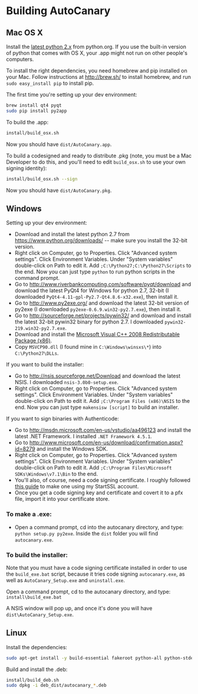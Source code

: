 # Building AutoCanary

## Mac OS X

Install the [latest python 2.x](https://www.python.org/downloads/) from python.org. If you use the built-in version of python that comes with OS X, your .app might not run on other people's computers.

To install the right dependencies, you need homebrew and pip installed on your Mac. Follow instructions at http://brew.sh/ to install homebrew, and run `sudo easy_install pip` to install pip.

The first time you're setting up your dev environment:

```sh
brew install qt4 pyqt
sudo pip install py2app
```

To build the .app:

```sh
install/build_osx.sh
```

Now you should have `dist/AutoCanary.app`.

To build a codesigned and ready to distribute .pkg (note, you must be a Mac Developer to do this, and you'll need to edit `build_osx.sh` to use your own signing identity):

```sh
install/build_osx.sh --sign
```

Now you should have `dist/AutoCanary.pkg`.


## Windows

Setting up your dev environment:

* Download and install the latest python 2.7 from https://www.python.org/downloads/ -- make sure you install the 32-bit version.
* Right click on Computer, go to Properties. Click "Advanced system settings". Click Environment Variables. Under "System variables" double-click on Path to edit it. Add `;C:\Python27;C:\Python27\Scripts` to the end. Now you can just type `python` to run python scripts in the command prompt.
* Go to http://www.riverbankcomputing.com/software/pyqt/download and download the latest PyQt4 for Windows for python 2.7, 32-bit (I downloaded `PyQt4-4.11-gpl-Py2.7-Qt4.8.6-x32.exe`), then install it.
* Go to http://www.py2exe.org/ and download the latest 32-bit version of py2exe (I downloaded `py2exe-0.6.9.win32-py2.7.exe`), then install it.
* Go to http://sourceforge.net/projects/pywin32/ and download and install the latest 32-bit pywin32 binary for python 2.7. I downloaded `pywin32-219.win32-py2.7.exe`.
* Download and install the [Microsoft Visual C++ 2008 Redistributable Package (x86)](http://www.microsoft.com/en-us/download/details.aspx?id=29).
* Copy `MSVCP90.dll` (I found mine in `C:\Windows\winsxs\*`) into `C:\Python27\DLLs`.

If you want to build the installer:

* Go to http://nsis.sourceforge.net/Download and download the latest NSIS. I downloaded `nsis-3.0b0-setup.exe`.
* Right click on Computer, go to Properties. Click "Advanced system settings". Click Environment Variables. Under "System variables" double-click on Path to edit it. Add `;C:\Program Files (x86)\NSIS` to the end. Now you can just type `makensisw [script]` to build an installer.

If you want to sign binaries with Authenticode:

* Go to http://msdn.microsoft.com/en-us/vstudio/aa496123 and install the latest .NET Framework. I installed `.NET Framework 4.5.1`.
* Go to http://www.microsoft.com/en-us/download/confirmation.aspx?id=8279 and install the Windows SDK.
* Right click on Computer, go to Properties. Click "Advanced system settings". Click Environment Variables. Under "System variables" double-click on Path to edit it. Add `;C:\Program Files\Microsoft SDKs\Windows\v7.1\Bin` to the end.
* You'll also, of course, need a code signing certificate. I roughly followed [this guide](http://blog.assarbad.net/20110513/startssl-code-signing-certificate/) to make one using my StartSSL account.
* Once you get a code signing key and certificate and covert it to a pfx file, import it into your certificate store.

### To make a .exe:

* Open a command prompt, cd into the autocanary directory, and type: `python setup.py py2exe`. Inside the `dist` folder you will find `autocanary.exe`.

### To build the installer:

Note that you must have a code signing certificate installed in order to use the `build_exe.bat` script, because it tries code signing `autocanary.exe`, as well as `AutoCanary_Setup.exe` and `uninstall.exe`.

Open a command prompt, cd to the autocanary directory, and type: `install\build_exe.bat`

A NSIS window will pop up, and once it's done you will have `dist\AutoCanary_Setup.exe`.

## Linux

Install the dependencies:

```sh
sudo apt-get install -y build-essential fakeroot python-all python-stdeb python-qt4 gnupg2
```

Build and install the .deb:

```sh
install/build_deb.sh
sudo dpkg -i deb_dist/autocanary_*.deb
```
